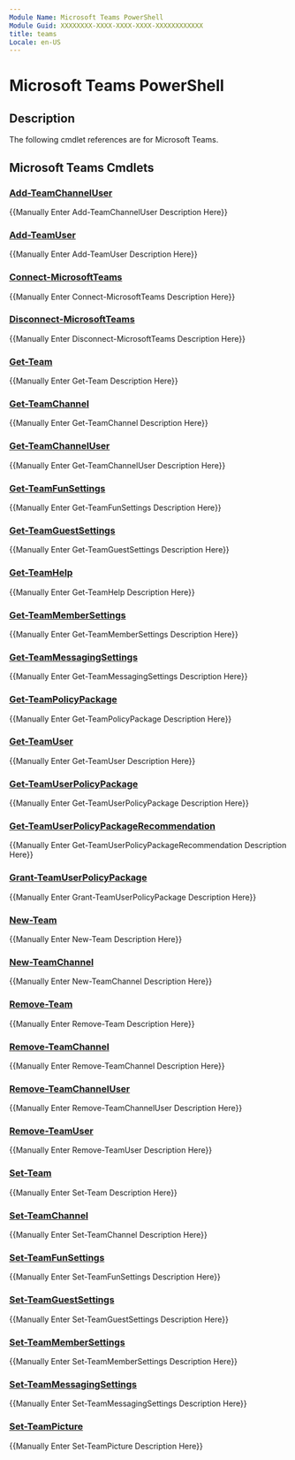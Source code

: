 ```yaml
---
Module Name: Microsoft Teams PowerShell
Module Guid: XXXXXXXX-XXXX-XXXX-XXXX-XXXXXXXXXXXX
title: teams
Locale: en-US
---
```


# Microsoft Teams PowerShell
## Description
The following cmdlet references are for Microsoft Teams.

## Microsoft Teams Cmdlets
### [Add-TeamChannelUser](Add-TeamChannelUser.md)
{{Manually Enter Add-TeamChannelUser Description Here}}

### [Add-TeamUser](Add-TeamUser.md)
{{Manually Enter Add-TeamUser Description Here}}

### [Connect-MicrosoftTeams](Connect-MicrosoftTeams.md)
{{Manually Enter Connect-MicrosoftTeams Description Here}}

### [Disconnect-MicrosoftTeams](Disconnect-MicrosoftTeams.md)
{{Manually Enter Disconnect-MicrosoftTeams Description Here}}

### [Get-Team](Get-Team.md)
{{Manually Enter Get-Team Description Here}}

### [Get-TeamChannel](Get-TeamChannel.md)
{{Manually Enter Get-TeamChannel Description Here}}

### [Get-TeamChannelUser](Get-TeamChannelUser.md)
{{Manually Enter Get-TeamChannelUser Description Here}}

### [Get-TeamFunSettings](Get-TeamFunSettings.md)
{{Manually Enter Get-TeamFunSettings Description Here}}

### [Get-TeamGuestSettings](Get-TeamGuestSettings.md)
{{Manually Enter Get-TeamGuestSettings Description Here}}

### [Get-TeamHelp](Get-TeamHelp.md)
{{Manually Enter Get-TeamHelp Description Here}}

### [Get-TeamMemberSettings](Get-TeamMemberSettings.md)
{{Manually Enter Get-TeamMemberSettings Description Here}}

### [Get-TeamMessagingSettings](Get-TeamMessagingSettings.md)
{{Manually Enter Get-TeamMessagingSettings Description Here}}

### [Get-TeamPolicyPackage](Get-TeamPolicyPackage.md)
{{Manually Enter Get-TeamPolicyPackage Description Here}}

### [Get-TeamUser](Get-TeamUser.md)
{{Manually Enter Get-TeamUser Description Here}}

### [Get-TeamUserPolicyPackage](Get-TeamUserPolicyPackage.md)
{{Manually Enter Get-TeamUserPolicyPackage Description Here}}

### [Get-TeamUserPolicyPackageRecommendation](Get-TeamUserPolicyPackageRecommendation.md)
{{Manually Enter Get-TeamUserPolicyPackageRecommendation Description Here}}

### [Grant-TeamUserPolicyPackage](Grant-TeamUserPolicyPackage.md)
{{Manually Enter Grant-TeamUserPolicyPackage Description Here}}

### [New-Team](New-Team.md)
{{Manually Enter New-Team Description Here}}

### [New-TeamChannel](New-TeamChannel.md)
{{Manually Enter New-TeamChannel Description Here}}

### [Remove-Team](Remove-Team.md)
{{Manually Enter Remove-Team Description Here}}

### [Remove-TeamChannel](Remove-TeamChannel.md)
{{Manually Enter Remove-TeamChannel Description Here}}

### [Remove-TeamChannelUser](Remove-TeamChannelUser.md)
{{Manually Enter Remove-TeamChannelUser Description Here}}

### [Remove-TeamUser](Remove-TeamUser.md)
{{Manually Enter Remove-TeamUser Description Here}}

### [Set-Team](Set-Team.md)
{{Manually Enter Set-Team Description Here}}

### [Set-TeamChannel](Set-TeamChannel.md)
{{Manually Enter Set-TeamChannel Description Here}}

### [Set-TeamFunSettings](Set-TeamFunSettings.md)
{{Manually Enter Set-TeamFunSettings Description Here}}

### [Set-TeamGuestSettings](Set-TeamGuestSettings.md)
{{Manually Enter Set-TeamGuestSettings Description Here}}

### [Set-TeamMemberSettings](Set-TeamMemberSettings.md)
{{Manually Enter Set-TeamMemberSettings Description Here}}

### [Set-TeamMessagingSettings](Set-TeamMessagingSettings.md)
{{Manually Enter Set-TeamMessagingSettings Description Here}}

### [Set-TeamPicture](Set-TeamPicture.md)
{{Manually Enter Set-TeamPicture Description Here}}


